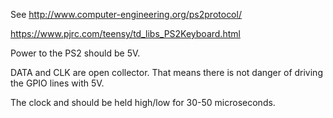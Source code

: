 See http://www.computer-engineering.org/ps2protocol/

https://www.pjrc.com/teensy/td_libs_PS2Keyboard.html

Power to the PS2 should be 5V.

DATA and CLK are open collector. That means there is not
danger of driving the GPIO lines with 5V.

The clock and should be held high/low for 30-50 microseconds.
